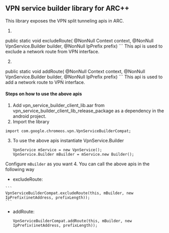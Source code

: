 
## VPN service builder library for ARC++
This library exposes the VPN split tunneling apis in ARC.

1. ```
public static void excludeRoute(
      @NonNull Context context, @NonNull VpnService.Builder builder, @NonNull IpPrefix prefix)
      ```
   This api is used to exclude a network route from VPN interface.

2. ```
public static void addRoute(
      @NonNull Context context, @NonNull VpnService.Builder builder, @NonNull IpPrefix prefix)
      ```
   This api is used to add a network route to VPN interface.

#### Steps on how to use the above apis
1. Add vpn_service_builder_client_lib.aar from vpn_service_builder_client_lib_release_package as a dependency in the android project.
2. Import the library

  ```
  import com.google.chromeos.vpn.VpnServiceBuilderCompat;
  ```
3. To use the above apis instantiate VpnService.Builder

    ```
    VpnService mService = new VpnService();
    VpnService.Builder mBuilder = mService.new Builder();
    ```
Configure ```mBuilder``` as you want
4. You can call the above apis in the following way
   * excludeRoute:

    ```
    VpnServiceBuilderCompat.excludeRoute(this, mBuilder, new IpPrefix(inetAddress, prefixLength));
    ```
  * addRoute:

    ```
    VpnServiceBuilderCompat.addRoute(this, mBuilder, new IpPrefix(inetAddress, prefixLength));
    ```
